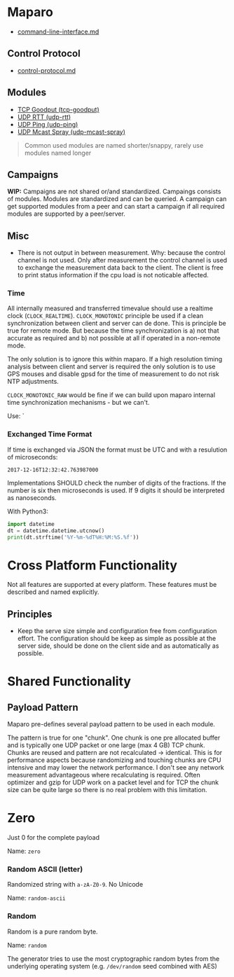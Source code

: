 # Maparo

- [command-line-interface.md](command-line-interface.md)

## Control Protocol

- [control-protocol.md](control-protocol.md)

## Modules

- [TCP Goodput (tcp-goodput)](mod-tcp-goodput.md)
- [UDP RTT (udp-rtt)](mod-udp-rtt.md)
- [UDP Ping (udp-ping)](mod-udp-ping.md)
- [UDP Mcast Spray (udp-mcast-spray)](mod-udp-mcast-spray.md)

> Common used modules are named shorter/snappy, rarely use modules named
longer

## Campaigns

**WIP:** Campaigns are not shared or/and standardized. Campaings consists
of modules. Modules are standardized and can be queried. A campaign can
get supported modules from a peer and can start a campaign if all required
modules are supported by a peer/server.

## Misc

- There is not output in between measurement. Why: because the control
  channel is not used. Only after measurement the control channel is used
	to exchange the measurement data back to the client. The client is free
	to print status information if the cpu load is not noticable affected.

### Time

All internally measured and transferred timevalue should use a realtime clock
(`CLOCK_REALTIME`). `CLOCK_MONOTONIC` principle be used if a clean synchronization
between client and server can de done. This is principle be true for remote mode.
But because the time synchronization is a) not that accurate as required and b) not
possible at all if operated in a non-remote mode.

The only solution is to ignore this within maparo. If a high resolution timing
analysis between client and server is required the only solution is to use GPS
mouses and disable gpsd for the time of measurement to do not risk NTP
adjustments.

`CLOCK_MONOTONIC_RAW` would be fine if we can build upon maparo internal time
synchronization mechanisms - but we can't.

Use: `

### Exchanged Time Format

If time is exchanged via JSON the format must be UTC and with a resulution
of microseconds:

```
2017-12-16T12:32:42.763987000
```

Implementations SHOULD check the number of digits of the fractions. If the number
is six then microseconds is used. If 9 digits it should be interpreted as nanoseconds.

With Python3:

```python
import datetime
dt = datetime.datetime.utcnow()
print(dt.strftime('%Y-%m-%dT%H:%M:%S.%f'))
```

# Cross Platform Functionality

Not all features are supported at every platform. These features
must be described and named explicitly.

## Principles

- Keep the serve size simple and configuration free from configuration
  effort. The configuration should be keep as simple as possible at the
  server side, should be done on the client side and as automatically as
  possible.


# Shared Functionality

## Payload Pattern

Maparo pre-defines several payload pattern to be
used in each module.

The pattern is true for one "chunk". One chunk is one pre allocated buffer and
is typically one UDP packet or one large (max 4 GB) TCP chunk. Chunks are
reused and pattern are not recalculated -> identical. This is for performance
aspects because randomizing and touching chunks are CPU intensive and may lower
the network performance. I don't see any network measurement advantageous where
recalculating is required. Often optimizer and gzip for UDP work on a packet
level and for TCP the chunk size can be quite large so there is no real problem
with this limitation.

# Zero

Just 0 for the complete payload

Name: `zero`

### Random ASCII (letter)

Randomized string with `a-zA-Z0-9`. No Unicode

Name: `random-ascii`

### Random 

Random is a pure random byte.

Name: `random`

The generator tries to use the most cryptographic random bytes from the
underlying operating system (e.g. `/dev/random` seed combined with AES)


